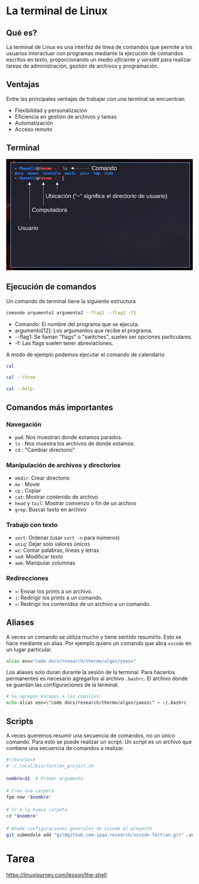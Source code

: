 # La terminal de Linux

## Qué es?

La terminal de Linux es una interfaz de línea de comandos que permite a los
usuarios interactuar con programas mediante la ejecución de comandos
escritos en texto, proporcionando un medio _eficiente y versátil_ para
realizar tareas de administración, gestión de archivos y programación.

## Ventajas

Entre las principales ventajas de trabajar con una terminal se encuentran:

- Flexibilidad y personalización
- Eficiencia en gestión de archivos y tareas
- Automatización
- Acceso remoto

## Terminal

![Terminal](figs/term_1.png)

## Ejecución de comandos

Un comando de terminal tiene la siguiente estructura

```bash
comando argumento1 argumento2 --flag1 --flag2 -f1
```
- Comando: El nombre del programa que se ejecuta.
- argumento[12]: Los argumentos que recibe el programa.
- --flag1: Se llaman "flags" o "switches", suelen ser opciones particulares.
- -f: Las flags suelen tener abreviaciones.


A modo de ejemplo podemos ejecutar el comando de calendario:

```bash
cal
```

```bash
cal --three
```

```bash
cal --help
```

## Comandos más importantes

### Navegación
- `pwd`: Nos muestran donde estamos parados.
- `ls` : Nos muestra los archivos de donde estamos.
- `cd` : "Cambiar directorio"

### Manipulación de archivos y directorios
- `mkdir`: Crear directorio
- `mv` : Mover
- `cp` : Copiar
- `cat`: Mostrar contenido de archivo
- `head` y `tail`: Mostrar comienzo o fin de un archivo
- `grep`: Buscar texto en archivo

### Trabajo con texto
- `sort`: Ordenar (usar `sort -n` para números)
- `uniq`: Dejar solo valores únicos
- `wc`: Contar palabras, líneas y letras
- `sed`: Modificar texto
- `awk`: Manipular columnas

### Redirecciones
- `>`: Enviar los prints a un archivo.
- `|`: Redirigir los prints a un comando.
- `<`: Redirigir los contenidos de un archivo a un comando.

## Aliases
A veces un comando se utiliza mucho y tiene sentido resumirlo. Esto se hace
mediante un alias. Por ejemplo quiero un comando que abra `vscode` en un lugar
particular.

```bash
alias eos="code docs/research/thermo/algos/yaeos"
```

Los aliases solo duran durante la sesión de la terminal. Para hacerlos permanentes
es necesario agregarlos al archivo `.bashrc`. El archivo donde se guardan
las configuraciones de la terminal.

```bash
# Se agregan escapes a las comillas
echo alias eos=\"code docs/research/thermo/algos/yaeos\" > ~/.bashrc
```

## Scripts
A veces queremos resumir una secuencia de comandos, no un único comando.
Para esto se puede realizar un script. Un script es un archivo que contiene
una secuencia de comandos a realizar.

```bash
#!/bin/bash
# ~/.local/bin/fortran_project.sh

nombre=$1  # Primer argumento

# Crea una carpeta 
fpm new "$nombre"

# Ir a la nueva carpeta
cd "$nombre"

# Añade configuraciones generales de vscode al proyecto
git submodule add "git@github.com:ipqa-research/vscode-fortran.git" .vscode
```

# Tarea
https://linuxjourney.com/lesson/the-shell
